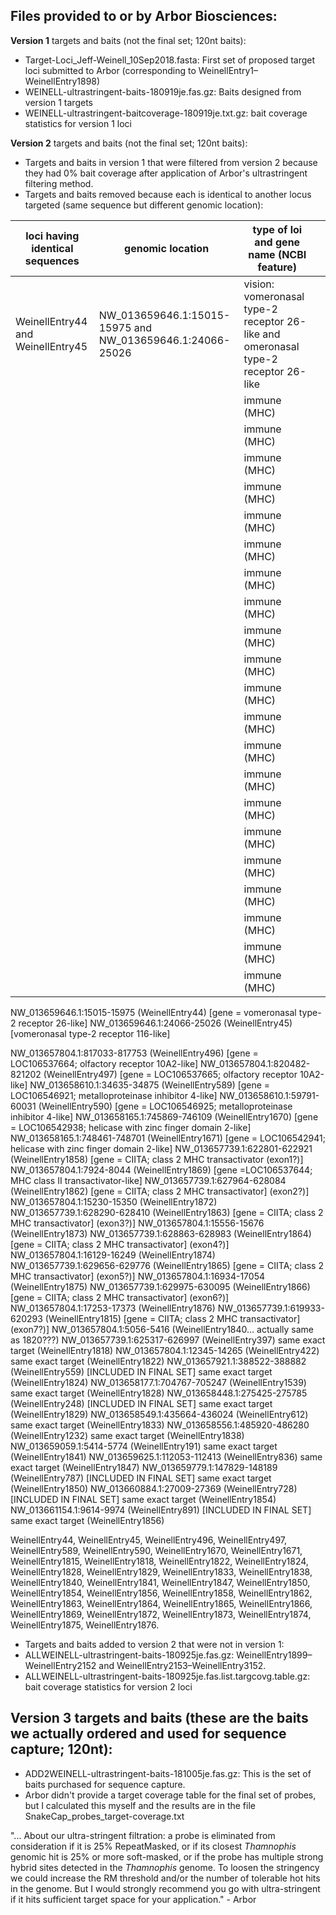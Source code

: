## Files provided to or by Arbor Biosciences:

**Version 1** targets and baits (not the final set; 120nt baits):
- Target-Loci_Jeff-Weinell_10Sep2018.fasta: First set of proposed target loci submitted to Arbor (corresponding to WeinellEntry1–WeinellEntry1898)
- WEINELL-ultrastringent-baits-180919je.fas.gz: Baits designed from version 1 targets
- WEINELL-ultrastringent-baitcoverage-180919je.txt.gz: bait coverage statistics for version 1 loci

**Version 2** targets and baits (not the final set; 120nt baits):
- Targets and baits in version 1 that were filtered from version 2 because they had 0% bait coverage after application of Arbor's ultrastringent filtering method.
- Targets and baits removed because each is identical to another locus targeted (same sequence but different genomic location): 

| loci having identical sequences  | genomic location | type of loi and gene name (NCBI feature) |   |
|---|---|---|---|
| WeinellEntry44 and WeinellEntry45 | NW_013659646.1:15015-15975 and NW_013659646.1:24066-25026 | vision: vomeronasal type-2 receptor 26-like and omeronasal type-2 receptor 26-like |  |
|   |   | immune (MHC)  |   |
|   |   | immune (MHC)  |   |
|   |   | immune (MHC)  |   |
|   |   | immune (MHC)  |   |
|   |   | immune (MHC)  |   |
|   |   | immune (MHC)  |   |
|   |   | immune (MHC)  |   |
|   |   | immune (MHC)  |   |
|   |   | immune (MHC)  |   |
|   |   | immune (MHC)  |   |
|   |   | immune (MHC)  |   |
|   |   | immune (MHC)  |   |
|   |   | immune (MHC)  |   |
|   |   | immune (MHC)  |   |
|   |   | immune (MHC)  |   |
|   |   | immune (MHC)  |   |
|   |   | immune (MHC)  |   |
|   |   | immune (MHC)  |   |
|   |   | immune (MHC)  |   |
|   |   | immune (MHC)  |   |
|   |   | immune (MHC)  |   |




NW_013659646.1:15015-15975 (WeinellEntry44) [gene = vomeronasal type-2 receptor 26-like]	NW_013659646.1:24066-25026 (WeinellEntry45) [vomeronasal type-2 receptor 116-like]

NW_013657804.1:817033-817753 (WeinellEntry496) [gene = LOC106537664; olfactory receptor 10A2-like]	NW_013657804.1:820482-821202 (WeinellEntry497) [gene = LOC106537665;  olfactory receptor 10A2-like]
NW_013658610.1:34635-34875 (WeinellEntry589) [gene = LOC106546921; metalloproteinase inhibitor 4-like]	NW_013658610.1:59791-60031 (WeinellEntry590) [gene = LOC106546925; metalloproteinase inhibitor 4-like]
NW_013658165.1:745869-746109 (WeinellEntry1670) [gene = LOC106542938; helicase with zinc finger domain 2-like]	NW_013658165.1:748461-748701 (WeinellEntry1671) [gene = LOC106542941; helicase with zinc finger domain 2-like]
NW_013657739.1:622801-622921 (WeinellEntry1858) [gene = CIITA; class 2 MHC transactivator (exon1?)]	NW_013657804.1:7924-8044 (WeinellEntry1869) [gene =LOC106537644; MHC class II transactivator-like]
NW_013657739.1:627964-628084 (WeinellEntry1862) [gene = CIITA; class 2 MHC transactivator] (exon2?)]	NW_013657804.1:15230-15350 (WeinellEntry1872)
NW_013657739.1:628290-628410 (WeinellEntry1863) [gene = CIITA; class 2 MHC transactivator] (exon3?)]	NW_013657804.1:15556-15676 (WeinellEntry1873)
NW_013657739.1:628863-628983 (WeinellEntry1864) [gene = CIITA; class 2 MHC transactivator] (exon4?)]	NW_013657804.1:16129-16249 (WeinellEntry1874)
NW_013657739.1:629656-629776 (WeinellEntry1865) [gene = CIITA; class 2 MHC transactivator] (exon5?)]	NW_013657804.1:16934-17054 (WeinellEntry1875)
NW_013657739.1:629975-630095 (WeinellEntry1866) [gene = CIITA; class 2 MHC transactivator] (exon6?)]	NW_013657804.1:17253-17373 (WeinellEntry1876)
NW_013657739.1:619933-620293 (WeinellEntry1815) [gene = CIITA; class 2 MHC transactivator] (exon7?)]	NW_013657804.1:5056-5416 (WeinellEntry1840… actually same as 1820???)
NW_013657739.1:625317-626997 (WeinellEntry397)	same exact target (WeinellEntry1818)
NW_013657804.1:12345-14265 (WeinellEntry422)	same exact target (WeinellEntry1822)
NW_013657921.1:388522-388882 (WeinellEntry559) [INCLUDED IN FINAL SET]	same exact target (WeinellEntry1824)
NW_013658177.1:704767-705247 (WeinellEntry1539)	same exact target (WeinellEntry1828)
NW_013658448.1:275425-275785 (WeinellEntry248) [INCLUDED IN FINAL SET]	same exact target (WeinellEntry1829)
NW_013658549.1:435664-436024 (WeinellEntry612)	same exact target (WeinellEntry1833)
NW_013658556.1:485920-486280 (WeinellEntry1232)	same exact target (WeinellEntry1838)
NW_013659059.1:5414-5774 (WeinellEntry191)	same exact target (WeinellEntry1841)
NW_013659625.1:112053-112413 (WeinellEntry836)	same exact target (WeinellEntry1847)
NW_013659779.1:147829-148189 (WeinellEntry787) [INCLUDED IN FINAL SET]	same exact target (WeinellEntry1850)
NW_013660884.1:27009-27369 (WeinellEntry728) [INCLUDED IN FINAL SET]	same exact target (WeinellEntry1854)
NW_013661154.1:9614-9974 (WeinellEntry891) [INCLUDED IN FINAL SET]	same exact target (WeinellEntry1856)




WeinellEntry44, WeinellEntry45, WeinellEntry496, WeinellEntry497, WeinellEntry589, WeinellEntry590, WeinellEntry1670, WeinellEntry1671, WeinellEntry1815, WeinellEntry1818, WeinellEntry1822, WeinellEntry1824, WeinellEntry1828, WeinellEntry1829, WeinellEntry1833, WeinellEntry1838, WeinellEntry1840, WeinellEntry1841, WeinellEntry1847, WeinellEntry1850, WeinellEntry1854, WeinellEntry1856, WeinellEntry1858, WeinellEntry1862, WeinellEntry1863, WeinellEntry1864, WeinellEntry1865, WeinellEntry1866, WeinellEntry1869, WeinellEntry1872, WeinellEntry1873, WeinellEntry1874, WeinellEntry1875, WeinellEntry1876.
- Targets and baits added to version 2 that were not in version 1: 
- ALLWEINELL-ultrastringent-baits-180925je.fas.gz: WeinellEntry1899–WeinellEntry2152 and WeinellEntry2153–WeinellEntry3152.
- ALLWEINELL-ultrastringent-baits-180925je.fas.list.targcovg.table.gz: bait coverage statistics for version 2 loci

**Version 3** targets and baits (these are the baits we actually ordered and used for sequence capture; 120nt):
- 
- ADD2WEINELL-ultrastringent-baits-181005je.fas.gz: This is the set of baits purchased for sequence capture.
- Arbor didn't provide a target coverage table for the final set of probes, but I calculated this myself and the results are in the file SnakeCap_probes_target-coverage.txt

"...  About our ultra-stringent filtration: a probe is eliminated from consideration if it is 25% RepeatMasked, or if its closest *Thamnophis* genomic hit is 25% or more soft-masked, or if the probe has multiple strong hybrid sites detected in the *Thamnophis* genome. To loosen the stringency we could increase the RM threshold and/or the number of tolerable hot hits in the genome. But I would strongly recommend you go with ultra-stringent if it hits sufficient target space for your application." - Arbor
